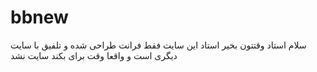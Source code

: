 # bbnew
سلام استاد وقتتون بخیر
استاد این سایت فقط  فرانت طراحی شده و تلفیق با سایت دیگری است و واقعا وقت برای بکند سایت نشد 
